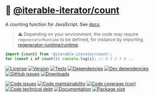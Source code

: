 :sheep: [@iterable-iterator/count](https://iterable-iterator.github.io/count)
==

A counting function for JavaScript.
See [docs](https://iterable-iterator.github.io/count/index.html).

> :warning: Depending on your environment, the code may require
> `regeneratorRuntime` to be defined, for instance by importing
> [regenerator-runtime/runtime](https://www.npmjs.com/package/regenerator-runtime).

```js
import {count} from '@iterable-iterator/count';
for (const i of count()) console.log(i); // 0 1 2 3 4 ...
```

[![License](https://img.shields.io/github/license/iterable-iterator/count.svg)](https://raw.githubusercontent.com/iterable-iterator/count/main/LICENSE)
[![Version](https://img.shields.io/npm/v/@iterable-iterator/count.svg)](https://www.npmjs.org/package/@iterable-iterator/count)
[![Tests](https://img.shields.io/github/workflow/status/iterable-iterator/count/ci:test?event=push&label=tests)](https://github.com/iterable-iterator/count/actions/workflows/ci:test.yml?query=branch:main)
[![Dependencies](https://img.shields.io/david/iterable-iterator/count.svg)](https://david-dm.org/iterable-iterator/count)
[![Dev dependencies](https://img.shields.io/david/dev/iterable-iterator/count.svg)](https://david-dm.org/iterable-iterator/count?type=dev)
[![GitHub issues](https://img.shields.io/github/issues/iterable-iterator/count.svg)](https://github.com/iterable-iterator/count/issues)
[![Downloads](https://img.shields.io/npm/dm/@iterable-iterator/count.svg)](https://www.npmjs.org/package/@iterable-iterator/count)

[![Code issues](https://img.shields.io/codeclimate/issues/iterable-iterator/count.svg)](https://codeclimate.com/github/iterable-iterator/count/issues)
[![Code maintainability](https://img.shields.io/codeclimate/maintainability/iterable-iterator/count.svg)](https://codeclimate.com/github/iterable-iterator/count/trends/churn)
[![Code coverage (cov)](https://img.shields.io/codecov/c/gh/iterable-iterator/count/main.svg)](https://codecov.io/gh/iterable-iterator/count)
[![Code technical debt](https://img.shields.io/codeclimate/tech-debt/iterable-iterator/count.svg)](https://codeclimate.com/github/iterable-iterator/count/trends/technical_debt)
[![Documentation](https://iterable-iterator.github.io/count/badge.svg)](https://iterable-iterator.github.io/count/source.html)
[![Package size](https://img.shields.io/bundlephobia/minzip/@iterable-iterator/count)](https://bundlephobia.com/result?p=@iterable-iterator/count)
